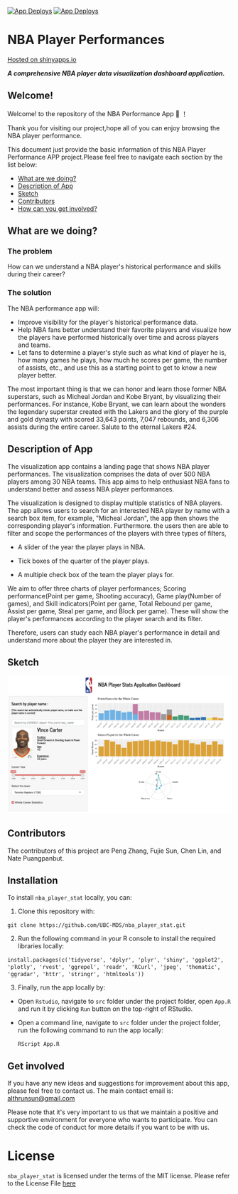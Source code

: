 [![App Deploys](https://github.com/UBC-MDS/nba_player_stat/blob/main/.github/workflows/deploy-app.yaml/badge.svg)](https://github.com/UBC-MDS/nba_player_stat/blob/main/.github/workflows/deploy-app.yaml)
[![App Deploys](https://github.com/UBC-MDS/nba_player_stat/blob/main/.github/workflows/testing.yaml/badge.svg)](https://github.com/UBC-MDS/nba_player_stat/blob/main/.github/workflows/testing.yaml)

# NBA Player Performances 

[Hosted on shinyapps.io](https://cchchechen.shinyapps.io/NBA_Player_Stats/ )

***A comprehensive NBA player data visualization dashboard application.***

## Welcome!

Welcome! to the repository of the NBA Performance App  :confetti_ball:  ！

Thank you for visiting our project,hope all of you can enjoy browsing the NBA player performance.

This document just provide the basic information of this NBA Player Performance APP project.Please feel free to navigate each section by the list below: 

* [What are we doing?](#what-are-we-doing)
* [Description of App](#description-of-app)
* [Sketch](#sketch)
* [Contributors](#contributors)
* [How can you get involved?](#get-involved)

## What are we doing?

### The problem

How can we understand a NBA player's historical performance and skills during their career?


### The solution

The NBA performance app will:

* Improve visibility for the player's historical performance data.
* Help NBA fans better understand their favorite players and visualize how the players have performed historically over time and across players and teams.
* Let fans to determine a player's style such as what kind of player he is, how many games he plays, how much he scores per game, the number of assists, etc., and use this as a starting point to get to know a new player better. 

The most important thing is that we can honor and learn those former NBA superstars, such as Micheal Jordan and Kobe Bryant, by visualizing their performances. For instance, Kobe Bryant, we can learn about the wonders the legendary superstar created with the Lakers and the glory of the purple and gold dynasty with scored 33,643 points, 7,047 rebounds, and 6,306 assists during the entire career. Salute to the eternal Lakers #24.

## Description of App

The visualization app contains a landing page that shows NBA player performances. The visualization comprises the data of over 500 NBA players among 30 NBA teams. This app aims to help enthusiast NBA fans to understand better and assess NBA player performances.

The visualization is designed to display multiple statistics of NBA players. The app allows users to search for an interested NBA player by name with a search box item, for example, "Micheal Jordan", the app then shows the corresponding player's information. Furthermore. the users then are able to filter and scope the performances of the players with three types of filters,

- A slider of the year the player plays in NBA. 

- Tick boxes of the quarter of the player plays.

- A multiple check box of the team the player plays for. 

We aim to offer three charts of player performances; Scoring performance(Point per game, Shooting accuracy), Game play(Number of games), and Skill indicators(Point per game, Total Rebound per game, Assist per game, Steal per game, and Block per game). These will show the player's performances according to the player search and its filter.

Therefore, users can study each NBA player's performance in detail and understand more about the player they are interested in.


## Sketch
<img src="img/dashboard_design_version2.png">

## Contributors
The contributors of this project are Peng Zhang, Fujie Sun, Chen Lin, and Nate Puangpanbut.

## Installation

To install `nba_player_stat` locally, you can:

1. Clone this repository with:

```
git clone https://github.com/UBC-MDS/nba_player_stat.git
```

2. Run the following command in your R console to install the required libraries locally:

```{r}
install.packages(c('tidyverse', 'dplyr', 'plyr', 'shiny', 'ggplot2', 'plotly', 'rvest', 'ggrepel', 'readr', 'RCurl', 'jpeg', 'thematic', 'ggradar', 'httr', 'stringr', 'htmltools'))
```

3. Finally, run the app locally by: 

- Open `Rstudio`, navigate to `src` folder under the project folder, open `App.R` and run it by clicking `Run` button on the top-right of RStudio.

- Open a command line, navigate to `src` folder under the project folder, run the following command to run the app locally:
    ```
    RScript App.R
    ```

## Get involved

If you have any new ideas and suggestions for improvement about this app, please feel free to contact us. The main contact email is: althrunsun@gmail.com

Please note that it's very important to us that we maintain a positive and supportive environment for everyone who wants to participate. You can check the code of conduct for more details if you want to be with us.

# License
`nba_player_stat` is licensed under the terms of the MIT license.
Please refer to the License File [here](https://github.com/UBC-MDS/nba_player_stat/blob/main/LICENSE)

